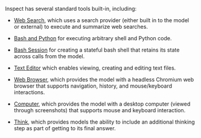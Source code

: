 Inspect has several standard tools built-in, including:

-   [Web Search](tools-standard.qmd#sec-web-search), which uses a search provider (either built in to the model or external) to execute and summarize web searches.

-   [Bash and Python](tools-standard.qmd#sec-bash-and-python) for executing arbitrary shell and Python code.

-   [Bash Session](tools-standard.qmd#sec-bash-session) for creating a stateful bash shell that retains its state across calls from the model.

-   [Text Editor](tools-standard.qmd#sec-text-editor) which enables viewing, creating and editing text files.

-   [Web Browser](tools-standard.qmd#sec-web-browser), which provides the model with a headless Chromium web browser that supports navigation, history, and mouse/keyboard interactions.

-   [Computer](tools-standard.qmd#sec-computer), which provides the model with a desktop computer (viewed through screenshots) that supports mouse and keyboard interaction.

-   [Think](tools-standard.qmd#sec-think), which provides models the ability to include an additional thinking step as part of getting to its final answer.
